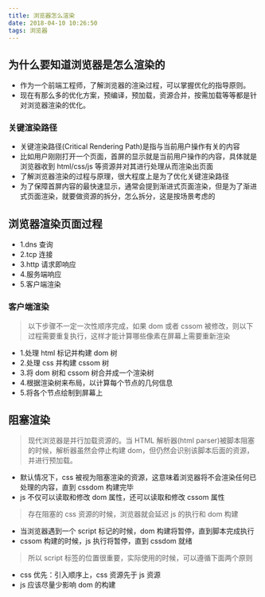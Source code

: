 ```yaml
---
title: 浏览器怎么渲染
date: 2018-04-10 10:26:50
tags: 浏览器
---
```


## 为什么要知道浏览器是怎么渲染的

* 作为一个前端工程师，了解浏览器的渲染过程，可以掌握优化的指导原则。
* 现在有那么多的优化方案，预编译，预加载，资源合并，按需加载等等都是针对浏览器渲染的优化。

### 关键渲染路径

* 关键渲染路径(Critical Rendering Path)是指与当前用户操作有关的内容
* 比如用户刚刚打开一个页面，首屏的显示就是当前用户操作的内容，具体就是浏览器收到 html/css/js 等资源并对其进行处理从而渲染出页面
* 了解浏览器渲染的过程与原理，很大程度上是为了优化关键渲染路径
* 为了保障首屏内容的最快速显示，通常会提到渐进式页面渲染，但是为了渐进式页面渲染，就要做资源的拆分，怎么拆分，这是按场景考虑的

## 浏览器渲染页面过程

* 1.dns 查询
* 2.tcp 连接
* 3.http 请求即响应
* 4.服务端响应
* 5.客户端渲染

### 客户端渲染

> 以下步骤不一定一次性顺序完成，如果 dom 或者 cssom 被修改，则以下过程需要重复执行，这样才能计算哪些像素在屏幕上需要重新渲染

* 1.处理 html 标记并构建 dom 树
* 2.处理 css 并构建 cssom 树
* 3.将 dom 树和 cssom 树合并成一个渲染树
* 4.根据渲染树来布局，以计算每个节点的几何信息
* 5.将各个节点绘制到屏幕上

## 阻塞渲染

> 现代浏览器是并行加载资源的。当 HTML 解析器(html parser)被脚本阻塞的时候，解析器虽然会停止构建 dom，但仍然会识别该脚本后面的资源，并进行预加载。

* 默认情况下，css 被视为阻塞渲染的资源，这意味着浏览器将不会渲染任何已处理的内容，直到 cssdom 构建完毕
* js 不仅可以读取和修改 dom 属性，还可以读取和修改 cssom 属性

> 存在阻塞的 css 资源的时候，浏览器就会延迟 js 的执行和 dom 构建

* 当浏览器遇到一个 script 标记的时候，dom 构建将暂停，直到脚本完成执行
* cssom 构建的时候，js 执行将暂停，直到 cssdom 就绪

> 所以 script 标签的位置很重要，实际使用的时候，可以遵循下面两个原则

* css 优先：引入顺序上，css 资源先于 js 资源
* js 应该尽量少影响 dom 的构建
